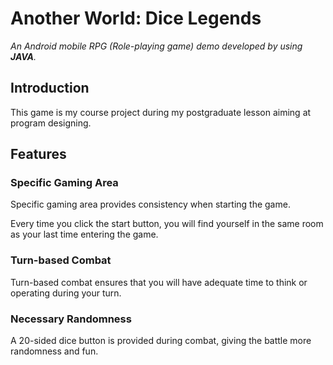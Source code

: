 # Another World: Dice Legends

*An Android mobile RPG (Role-playing game) demo developed by using **JAVA**.*



## Introduction

This game is my course project during my postgraduate lesson aiming at program designing. 



## Features

### Specific Gaming Area

Specific gaming area provides consistency when starting the game. 

Every time you click the start button, you will find yourself in the same room as your last time entering the game. 




### Turn-based Combat

Turn-based combat ensures that you will have adequate time to think or operating during your turn. 




### Necessary Randomness

A 20-sided dice button is provided during combat, giving the battle more randomness and fun. 
